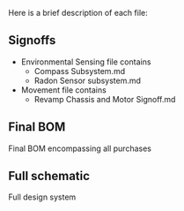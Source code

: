 Here is a brief description of each file:

## Signoffs
- Environmental Sensing file contains 
  - Compass Subsystem.md
  - Radon Sensor subsystem.md
- Movement file contains 
  - Revamp Chassis and Motor Signoff.md

## Final BOM
Final BOM encompassing all purchases

## Full schematic 
Full design system 

